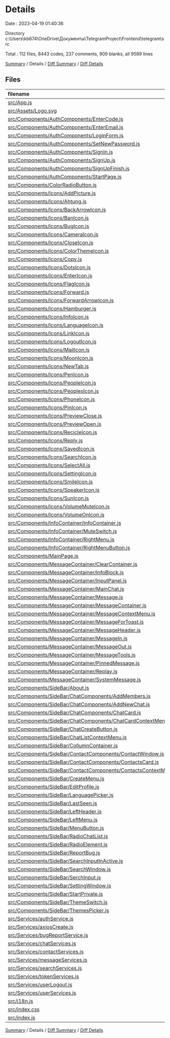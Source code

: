 # Details

Date : 2023-04-19 01:40:36

Directory c:\\Users\\kb674\\OneDrive\\Документы\\TelegramProject\\Frontend\\telegram\\src

Total : 112 files,  8443 codes, 237 comments, 909 blanks, all 9589 lines

[Summary](results.md) / Details / [Diff Summary](diff.md) / [Diff Details](diff-details.md)

## Files
| filename | language | code | comment | blank | total |
| :--- | :--- | ---: | ---: | ---: | ---: |
| [src/App.js](/src/App.js) | JavaScript | 106 | 0 | 15 | 121 |
| [src/Assets/Logo.svg](/src/Assets/Logo.svg) | XML | 17 | 0 | 1 | 18 |
| [src/Components/AuthComponents/EnterCode.js](/src/Components/AuthComponents/EnterCode.js) | JavaScript | 227 | 0 | 23 | 250 |
| [src/Components/AuthComponents/EnterEmail.js](/src/Components/AuthComponents/EnterEmail.js) | JavaScript | 88 | 1 | 13 | 102 |
| [src/Components/AuthComponents/LoginForm.js](/src/Components/AuthComponents/LoginForm.js) | JavaScript | 112 | 0 | 14 | 126 |
| [src/Components/AuthComponents/SetNewPassword.js](/src/Components/AuthComponents/SetNewPassword.js) | JavaScript | 142 | 0 | 21 | 163 |
| [src/Components/AuthComponents/SignIn.js](/src/Components/AuthComponents/SignIn.js) | JavaScript | 15 | 0 | 7 | 22 |
| [src/Components/AuthComponents/SignUp.js](/src/Components/AuthComponents/SignUp.js) | JavaScript | 185 | 1 | 22 | 208 |
| [src/Components/AuthComponents/SignUpFinish.js](/src/Components/AuthComponents/SignUpFinish.js) | JavaScript | 33 | 0 | 6 | 39 |
| [src/Components/AuthComponents/StartPage.js](/src/Components/AuthComponents/StartPage.js) | JavaScript | 77 | 0 | 10 | 87 |
| [src/Components/ColorRadioButton.js](/src/Components/ColorRadioButton.js) | JavaScript | 84 | 0 | 10 | 94 |
| [src/Components/Icons/AddPicture.js](/src/Components/Icons/AddPicture.js) | JavaScript | 36 | 0 | 1 | 37 |
| [src/Components/Icons/Ahtung.js](/src/Components/Icons/Ahtung.js) | JavaScript | 32 | 0 | 1 | 33 |
| [src/Components/Icons/BackArrowIcon.js](/src/Components/Icons/BackArrowIcon.js) | JavaScript | 22 | 0 | 2 | 24 |
| [src/Components/Icons/BanIcon.js](/src/Components/Icons/BanIcon.js) | JavaScript | 28 | 0 | 2 | 30 |
| [src/Components/Icons/BugIcon.js](/src/Components/Icons/BugIcon.js) | JavaScript | 70 | 0 | 2 | 72 |
| [src/Components/Icons/CameraIcon.js](/src/Components/Icons/CameraIcon.js) | JavaScript | 33 | 0 | 2 | 35 |
| [src/Components/Icons/CloseIcon.js](/src/Components/Icons/CloseIcon.js) | JavaScript | 32 | 0 | 4 | 36 |
| [src/Components/Icons/ColorThemeIcon.js](/src/Components/Icons/ColorThemeIcon.js) | JavaScript | 127 | 0 | 1 | 128 |
| [src/Components/Icons/Copy.js](/src/Components/Icons/Copy.js) | JavaScript | 23 | 0 | 1 | 24 |
| [src/Components/Icons/DotsIcon.js](/src/Components/Icons/DotsIcon.js) | JavaScript | 13 | 0 | 2 | 15 |
| [src/Components/Icons/EnterIcon.js](/src/Components/Icons/EnterIcon.js) | JavaScript | 31 | 0 | 4 | 35 |
| [src/Components/Icons/FlagIcon.js](/src/Components/Icons/FlagIcon.js) | JavaScript | 28 | 0 | 2 | 30 |
| [src/Components/Icons/Forward.js](/src/Components/Icons/Forward.js) | JavaScript | 23 | 0 | 2 | 25 |
| [src/Components/Icons/ForwardArrowIcon.js](/src/Components/Icons/ForwardArrowIcon.js) | JavaScript | 22 | 0 | 2 | 24 |
| [src/Components/Icons/Hamburger.js](/src/Components/Icons/Hamburger.js) | JavaScript | 29 | 0 | 1 | 30 |
| [src/Components/Icons/InfoIcon.js](/src/Components/Icons/InfoIcon.js) | JavaScript | 34 | 0 | 1 | 35 |
| [src/Components/Icons/LanguageIcon.js](/src/Components/Icons/LanguageIcon.js) | JavaScript | 54 | 0 | 2 | 56 |
| [src/Components/Icons/LinkIcon.js](/src/Components/Icons/LinkIcon.js) | JavaScript | 16 | 0 | 2 | 18 |
| [src/Components/Icons/LogoutIcon.js](/src/Components/Icons/LogoutIcon.js) | JavaScript | 28 | 0 | 2 | 30 |
| [src/Components/Icons/MailIcon.js](/src/Components/Icons/MailIcon.js) | JavaScript | 34 | 0 | 1 | 35 |
| [src/Components/Icons/MoonIcon.js](/src/Components/Icons/MoonIcon.js) | JavaScript | 16 | 0 | 2 | 18 |
| [src/Components/Icons/NewTab.js](/src/Components/Icons/NewTab.js) | JavaScript | 36 | 0 | 2 | 38 |
| [src/Components/Icons/PenIcon.js](/src/Components/Icons/PenIcon.js) | JavaScript | 56 | 0 | 4 | 60 |
| [src/Components/Icons/PeopleIcon.js](/src/Components/Icons/PeopleIcon.js) | JavaScript | 22 | 0 | 1 | 23 |
| [src/Components/Icons/PeoplesIcon.js](/src/Components/Icons/PeoplesIcon.js) | JavaScript | 34 | 0 | 1 | 35 |
| [src/Components/Icons/PhoneIcon.js](/src/Components/Icons/PhoneIcon.js) | JavaScript | 16 | 0 | 2 | 18 |
| [src/Components/Icons/PinIcon.js](/src/Components/Icons/PinIcon.js) | JavaScript | 23 | 0 | 2 | 25 |
| [src/Components/Icons/PreviewClose.js](/src/Components/Icons/PreviewClose.js) | JavaScript | 29 | 0 | 2 | 31 |
| [src/Components/Icons/PreviewOpen.js](/src/Components/Icons/PreviewOpen.js) | JavaScript | 23 | 0 | 2 | 25 |
| [src/Components/Icons/RecicleIcon.js](/src/Components/Icons/RecicleIcon.js) | JavaScript | 38 | 0 | 2 | 40 |
| [src/Components/Icons/Reply.js](/src/Components/Icons/Reply.js) | JavaScript | 23 | 0 | 2 | 25 |
| [src/Components/Icons/SavedIcon.js](/src/Components/Icons/SavedIcon.js) | JavaScript | 29 | 0 | 4 | 33 |
| [src/Components/Icons/SearchIcon.js](/src/Components/Icons/SearchIcon.js) | JavaScript | 35 | 0 | 4 | 39 |
| [src/Components/Icons/SelectAll.js](/src/Components/Icons/SelectAll.js) | JavaScript | 29 | 0 | 1 | 30 |
| [src/Components/Icons/SettingIcon.js](/src/Components/Icons/SettingIcon.js) | JavaScript | 22 | 0 | 2 | 24 |
| [src/Components/Icons/SmileIcon.js](/src/Components/Icons/SmileIcon.js) | JavaScript | 34 | 0 | 2 | 36 |
| [src/Components/Icons/SpeakerIcon.js](/src/Components/Icons/SpeakerIcon.js) | JavaScript | 44 | 0 | 2 | 46 |
| [src/Components/Icons/SunIcon.js](/src/Components/Icons/SunIcon.js) | JavaScript | 48 | 0 | 2 | 50 |
| [src/Components/Icons/VolumeMuteIcon.js](/src/Components/Icons/VolumeMuteIcon.js) | JavaScript | 42 | 0 | 2 | 44 |
| [src/Components/Icons/VolumeOnIcon.js](/src/Components/Icons/VolumeOnIcon.js) | JavaScript | 27 | 0 | 2 | 29 |
| [src/Components/InfoContainer/InfoContainer.js](/src/Components/InfoContainer/InfoContainer.js) | JavaScript | 96 | 0 | 7 | 103 |
| [src/Components/InfoContainer/MuteSwitch.js](/src/Components/InfoContainer/MuteSwitch.js) | JavaScript | 34 | 0 | 5 | 39 |
| [src/Components/InfoContainer/RightMenu.js](/src/Components/InfoContainer/RightMenu.js) | JavaScript | 134 | 0 | 15 | 149 |
| [src/Components/InfoContainer/RightMenuButton.js](/src/Components/InfoContainer/RightMenuButton.js) | JavaScript | 31 | 1 | 8 | 40 |
| [src/Components/MainPage.js](/src/Components/MainPage.js) | JavaScript | 191 | 14 | 33 | 238 |
| [src/Components/MessageContainer/ClearContainer.js](/src/Components/MessageContainer/ClearContainer.js) | JavaScript | 6 | 0 | 1 | 7 |
| [src/Components/MessageContainer/InfoBlock.js](/src/Components/MessageContainer/InfoBlock.js) | JavaScript | 59 | 1 | 5 | 65 |
| [src/Components/MessageContainer/InputPanel.js](/src/Components/MessageContainer/InputPanel.js) | JavaScript | 136 | 71 | 22 | 229 |
| [src/Components/MessageContainer/MainChat.js](/src/Components/MessageContainer/MainChat.js) | JavaScript | 119 | 1 | 17 | 137 |
| [src/Components/MessageContainer/Message.js](/src/Components/MessageContainer/Message.js) | JavaScript | 94 | 0 | 18 | 112 |
| [src/Components/MessageContainer/MessageContainer.js](/src/Components/MessageContainer/MessageContainer.js) | JavaScript | 98 | 0 | 8 | 106 |
| [src/Components/MessageContainer/MessageContextMenu.js](/src/Components/MessageContainer/MessageContextMenu.js) | JavaScript | 141 | 2 | 20 | 163 |
| [src/Components/MessageContainer/MessageForToast.js](/src/Components/MessageContainer/MessageForToast.js) | JavaScript | 26 | 0 | 7 | 33 |
| [src/Components/MessageContainer/MessageHeader.js](/src/Components/MessageContainer/MessageHeader.js) | JavaScript | 39 | 0 | 6 | 45 |
| [src/Components/MessageContainer/MessageIn.js](/src/Components/MessageContainer/MessageIn.js) | JavaScript | 70 | 3 | 14 | 87 |
| [src/Components/MessageContainer/MessageOut.js](/src/Components/MessageContainer/MessageOut.js) | JavaScript | 54 | 2 | 7 | 63 |
| [src/Components/MessageContainer/MessageTools.js](/src/Components/MessageContainer/MessageTools.js) | JavaScript | 20 | 0 | 3 | 23 |
| [src/Components/MessageContainer/PinnedMessage.js](/src/Components/MessageContainer/PinnedMessage.js) | JavaScript | 71 | 0 | 13 | 84 |
| [src/Components/MessageContainer/Replay.js](/src/Components/MessageContainer/Replay.js) | JavaScript | 11 | 0 | 1 | 12 |
| [src/Components/MessageContainer/SystemMessage.js](/src/Components/MessageContainer/SystemMessage.js) | JavaScript | 8 | 0 | 0 | 8 |
| [src/Components/SideBar/About.js](/src/Components/SideBar/About.js) | JavaScript | 81 | 0 | 3 | 84 |
| [src/Components/SideBar/ChatComponents/AddMembers.js](/src/Components/SideBar/ChatComponents/AddMembers.js) | JavaScript | 92 | 1 | 11 | 104 |
| [src/Components/SideBar/ChatComponents/AddNewChat.js](/src/Components/SideBar/ChatComponents/AddNewChat.js) | JavaScript | 87 | 61 | 19 | 167 |
| [src/Components/SideBar/ChatComponents/ChatCard.js](/src/Components/SideBar/ChatComponents/ChatCard.js) | JavaScript | 66 | 4 | 11 | 81 |
| [src/Components/SideBar/ChatComponents/ChatCardContextMenu.js](/src/Components/SideBar/ChatComponents/ChatCardContextMenu.js) | JavaScript | 79 | 1 | 8 | 88 |
| [src/Components/SideBar/ChatCreateButton.js](/src/Components/SideBar/ChatCreateButton.js) | JavaScript | 59 | 0 | 8 | 67 |
| [src/Components/SideBar/ChatListContextMenu.js](/src/Components/SideBar/ChatListContextMenu.js) | JavaScript | 187 | 0 | 18 | 205 |
| [src/Components/SideBar/CollumnContainer.js](/src/Components/SideBar/CollumnContainer.js) | JavaScript | 239 | 0 | 35 | 274 |
| [src/Components/SideBar/ContactComponents/ContactWindow.js](/src/Components/SideBar/ContactComponents/ContactWindow.js) | JavaScript | 42 | 0 | 12 | 54 |
| [src/Components/SideBar/ContactComponents/ContactsCard.js](/src/Components/SideBar/ContactComponents/ContactsCard.js) | JavaScript | 102 | 9 | 14 | 125 |
| [src/Components/SideBar/ContactComponents/ContactsContextMenu.js](/src/Components/SideBar/ContactComponents/ContactsContextMenu.js) | JavaScript | 84 | 0 | 8 | 92 |
| [src/Components/SideBar/CreateMenu.js](/src/Components/SideBar/CreateMenu.js) | JavaScript | 58 | 0 | 8 | 66 |
| [src/Components/SideBar/EditProfile.js](/src/Components/SideBar/EditProfile.js) | JavaScript | 125 | 14 | 20 | 159 |
| [src/Components/SideBar/LanguagePicker.js](/src/Components/SideBar/LanguagePicker.js) | JavaScript | 165 | 0 | 18 | 183 |
| [src/Components/SideBar/LastSeen.js](/src/Components/SideBar/LastSeen.js) | JavaScript | 35 | 4 | 5 | 44 |
| [src/Components/SideBar/LeftHeader.js](/src/Components/SideBar/LeftHeader.js) | JavaScript | 20 | 0 | 4 | 24 |
| [src/Components/SideBar/LeftMenu.js](/src/Components/SideBar/LeftMenu.js) | JavaScript | 95 | 0 | 5 | 100 |
| [src/Components/SideBar/MenuButton.js](/src/Components/SideBar/MenuButton.js) | JavaScript | 46 | 0 | 8 | 54 |
| [src/Components/SideBar/RadioChatList.js](/src/Components/SideBar/RadioChatList.js) | JavaScript | 30 | 0 | 13 | 43 |
| [src/Components/SideBar/RadioElement.js](/src/Components/SideBar/RadioElement.js) | JavaScript | 142 | 2 | 27 | 171 |
| [src/Components/SideBar/ReportBug.js](/src/Components/SideBar/ReportBug.js) | JavaScript | 135 | 0 | 12 | 147 |
| [src/Components/SideBar/SearchInputInActive.js](/src/Components/SideBar/SearchInputInActive.js) | JavaScript | 26 | 0 | 5 | 31 |
| [src/Components/SideBar/SearchWindow.js](/src/Components/SideBar/SearchWindow.js) | JavaScript | 113 | 0 | 12 | 125 |
| [src/Components/SideBar/SerchInput.js](/src/Components/SideBar/SerchInput.js) | JavaScript | 56 | 0 | 9 | 65 |
| [src/Components/SideBar/SettingWindow.js](/src/Components/SideBar/SettingWindow.js) | JavaScript | 123 | 0 | 18 | 141 |
| [src/Components/SideBar/StartPrivate.js](/src/Components/SideBar/StartPrivate.js) | JavaScript | 57 | 0 | 11 | 68 |
| [src/Components/SideBar/ThemeSwitch.js](/src/Components/SideBar/ThemeSwitch.js) | JavaScript | 36 | 0 | 8 | 44 |
| [src/Components/SideBar/ThemesPicker.js](/src/Components/SideBar/ThemesPicker.js) | JavaScript | 39 | 0 | 6 | 45 |
| [src/Services/authService.js](/src/Services/authService.js) | JavaScript | 75 | 6 | 13 | 94 |
| [src/Services/axiosCreate.js](/src/Services/axiosCreate.js) | JavaScript | 4 | 0 | 2 | 6 |
| [src/Services/bugReportService.js](/src/Services/bugReportService.js) | JavaScript | 19 | 1 | 4 | 24 |
| [src/Services/chatServices.js](/src/Services/chatServices.js) | JavaScript | 183 | 9 | 20 | 212 |
| [src/Services/contactServices.js](/src/Services/contactServices.js) | JavaScript | 93 | 4 | 11 | 108 |
| [src/Services/messageServices.js](/src/Services/messageServices.js) | JavaScript | 138 | 6 | 21 | 165 |
| [src/Services/searchServices.js](/src/Services/searchServices.js) | JavaScript | 23 | 1 | 4 | 28 |
| [src/Services/tokenServices.js](/src/Services/tokenServices.js) | JavaScript | 35 | 0 | 10 | 45 |
| [src/Services/userLogout.js](/src/Services/userLogout.js) | JavaScript | 22 | 1 | 5 | 28 |
| [src/Services/userServices.js](/src/Services/userServices.js) | JavaScript | 67 | 4 | 11 | 82 |
| [src/i18n.js](/src/i18n.js) | JavaScript | 1,409 | 10 | 6 | 1,425 |
| [src/index.css](/src/index.css) | PostCSS | 79 | 1 | 32 | 112 |
| [src/index.js](/src/index.js) | JavaScript | 12 | 1 | 2 | 15 |

[Summary](results.md) / Details / [Diff Summary](diff.md) / [Diff Details](diff-details.md)